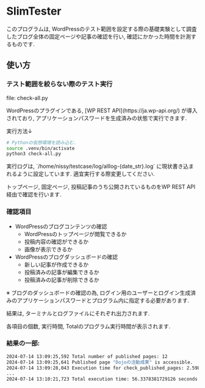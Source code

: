 # SlimTester

<p>このプログラムは, WordPressのテスト範囲を設定する際の基礎実験として調査したブログ全体の固定ページや記事の確認を行い, 確認にかかった時間を計測するものです.</p>

## 使い方

### テスト範囲を絞らない際のテスト実行
<p>file: check-all.py</p>
<p>WordPressのプラグインである, [WP REST API](https://ja.wp-api.org/) が導入されており, アプリケーションパスワードを生成済みの状態で実行できます.</p>


実行方法↓

```bash
# Pythonの仮想環境を読み込む.
source .venv/bin/activate
python3 check-all.py
```
<p>実行ログは, `/home/nissy/testcase/log/alllog-{date_str}.log` に現状書き込まれるように設定しています. 適宜実行する際変更してください. </p>

<p>トップページ, 固定ページ, 投稿記事のうち公開されているものをWP REST API経由で確認を行います. </p>


### 確認項目
- WordPressのブログコンテンツの確認
    - WordPressのトップページが閲覧できるか
    - 投稿内容の確認ができるか
    - 画像が表示できるか
- WordPressのブログダッシュボードの確認
    - 新しい記事が作成できるか
    - 投稿済みの記事が編集できるか
    - 投稿済みの記事が削除できるか

<p> ※ ブログのダッシュボードの確認の為, ログイン用のユーザーとログイン生成済みのアプリケーションパスワードとプログラム内に指定する必要があります. </p>

<p> 結果は, ターミナルとログファイルにそれぞれ出力されます.</p>
<p> 各項目の個数, 実行時間, Totalのプログラム実行時間が表示されます. </p>

### 結果の一部:
```bash
2024-07-14 13:09:25,592 Total number of published pages: 12
2024-07-14 13:09:25,641 Published page "Dojoの活動成果" is accessible.
2024-07-14 13:09:28,043 Execution time for check_published_pages: 2.5981905460357666 seconds
...
2024-07-14 13:10:21,723 Total execution time: 56.3378381729126 seconds

```

